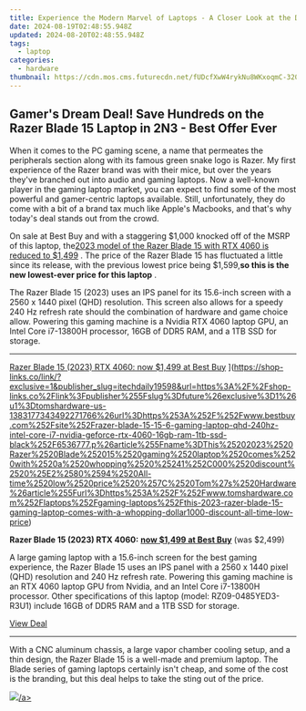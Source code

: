 ```yaml
---
title: Experience the Modern Marvel of Laptops - A Closer Look at the Dell XPS 13'S Latest Makeover and Snapdragon X Elite Integration
date: 2024-08-19T02:48:55.948Z
updated: 2024-08-20T02:48:55.948Z
tags:
  - laptop
categories:
  - hardware
thumbnail: https://cdn.mos.cms.futurecdn.net/fUDcfXwW4rykNu8WKxoqmC-320-80.jpg
---
```


## Gamer's Dream Deal! Save Hundreds on the Razer Blade 15 Laptop in 2N3 - Best Offer Ever

When it comes to the PC gaming scene, a name that permeates the peripherals section along with its famous green snake logo is Razer. My first experience of the Razer brand was with their mice, but over the years they've branched out into audio and gaming laptops. Now a well-known player in the gaming laptop market, you can expect to find some of the most powerful and gamer-centric laptops available. Still, unfortunately, they do come with a bit of a brand tax much like Apple's Macbooks, and that's why today's deal stands out from the crowd.

 On sale at Best Buy and with a staggering $1,000 knocked off of the MSRP of this laptop, the[2023 model of the Razer Blade 15 with RTX 4060 is reduced to $1,499](<https://shop-links.co/link?publisher%5Fslug=future&exclusive=1&u1=tomshardware-us-1084803536025403287&url=https%3A%2F%2Fwww.bestbuy.com%2Fsite%2Frazer-blade-15-15-6-gaming-laptop-qhd-240hz-intel-core-i7-nvidia-geforce-rtx-4060-16gb-ram-1tb-ssd-black%2F6536777.p&article%5Fname=This%202023%20Razer%20Blade%2015%20gaming%20laptop%20comes%20with%20a%20whopping%20%241%2C000%20discount%20%E2%80%94%20All-time%20low%20price%20%7C%20Tom's%20Hardware&article%5Furl=https%3A%2F%2Fwww.tomshardware.com%2Flaptops%2Fgaming-laptops%2Fthis-2023-razer-blade-15-gaming-laptop-comes-with-a-whopping-dollar1000-discount-all-time-low-price>) . The price of the Razer Blade 15 has fluctuated a little since its release, with the previous lowest price being $1,599,**so this is the new lowest-ever price for this laptop** .

 The Razer Blade 15 (2023) uses an IPS panel for its 15.6-inch screen with a 2560 x 1440 pixel (QHD) resolution. This screen also allows for a speedy 240 Hz refresh rate should the combination of hardware and game choice allow. Powering this gaming machine is a Nvidia RTX 4060 laptop GPU, an Intel Core i7-13800H processor, 16GB of DDR5 RAM, and a 1TB SSD for storage.

---

[Razer Blade 15 (2023) RTX 4060: now $1,499 at Best Buy](https://cdn.mos.cms.futurecdn.net/acvpBPKwYnPA46573a8hg6-200-100.png "Razer Blade 15 (2023) RTX 4060: now $1,499 at Best Buy") ](https://shop-links.co/link/?exclusive=1&publisher_slug=itechdaily19598&url=https%3A%2F%2Fshop-links.co%2Flink%3Fpublisher%255Fslug%3Dfuture%26exclusive%3D1%26u1%3Dtomshardware-us-1383177343492271766%26url%3Dhttps%253A%252F%252Fwww.bestbuy.com%252Fsite%252Frazer-blade-15-15-6-gaming-laptop-qhd-240hz-intel-core-i7-nvidia-geforce-rtx-4060-16gb-ram-1tb-ssd-black%252F6536777.p%26article%255Fname%3DThis%25202023%2520Razer%2520Blade%252015%2520gaming%2520laptop%2520comes%2520with%2520a%2520whopping%2520%25241%252C000%2520discount%2520%25E2%2580%2594%2520All-time%2520low%2520price%2520%257C%2520Tom%27s%2520Hardware%26article%255Furl%3Dhttps%253A%252F%252Fwww.tomshardware.com%252Flaptops%252Fgaming-laptops%252Fthis-2023-razer-blade-15-gaming-laptop-comes-with-a-whopping-dollar1000-discount-all-time-low-price)

**Razer Blade 15 (2023) RTX 4060:** [**now $1,499 at Best Buy**](https://shop-links.co/link/?exclusive=1&publisher_slug=itechdaily19598&url=https%3A%2F%2Fshop-links.co%2Flink%3Fpublisher%255Fslug%3Dfuture%26exclusive%3D1%26u1%3Dtomshardware-us-4420678258910479283%26url%3Dhttps%253A%252F%252Fwww.bestbuy.com%252Fsite%252Frazer-blade-15-15-6-gaming-laptop-qhd-240hz-intel-core-i7-nvidia-geforce-rtx-4060-16gb-ram-1tb-ssd-black%252F6536777.p%26article%255Fname%3DThis%25202023%2520Razer%2520Blade%252015%2520gaming%2520laptop%2520comes%2520with%2520a%2520whopping%2520%25241%252C000%2520discount%2520%25E2%2580%2594%2520All-time%2520low%2520price%2520%257C%2520Tom%27s%2520Hardware%26article%255Furl%3Dhttps%253A%252F%252Fwww.tomshardware.com%252Flaptops%252Fgaming-laptops%252Fthis-2023-razer-blade-15-gaming-laptop-comes-with-a-whopping-dollar1000-discount-all-time-low-price) (was $2,499)  
  
 A large gaming laptop with a 15.6-inch screen for the best gaming experience, the Razer Blade 15 uses an IPS panel with a 2560 x 1440 pixel (QHD) resolution and 240 Hz refresh rate. Powering this gaming machine is an RTX 4060 laptop GPU from Nvidia, and an Intel Core i7-13800H processor. Other specifications of this laptop (model: RZ09-0485YED3-R3U1) include 16GB of DDR5 RAM and a 1TB SSD for storage.

[View Deal](https://shop-links.co/link/?exclusive=1&publisher_slug=itechdaily19598&url=https%3A%2F%2Fshop-links.co%2Flink%3Fpublisher%255Fslug%3Dfuture%26exclusive%3D1%26u1%3Dtomshardware-us-1383177343492271766%26url%3Dhttps%253A%252F%252Fwww.bestbuy.com%252Fsite%252Frazer-blade-15-15-6-gaming-laptop-qhd-240hz-intel-core-i7-nvidia-geforce-rtx-4060-16gb-ram-1tb-ssd-black%252F6536777.p%26article%255Fname%3DThis%25202023%2520Razer%2520Blade%252015%2520gaming%2520laptop%2520comes%2520with%2520a%2520whopping%2520%25241%252C000%2520discount%2520%25E2%2580%2594%2520All-time%2520low%2520price%2520%257C%2520Tom%27s%2520Hardware%26article%255Furl%3Dhttps%253A%252F%252Fwww.tomshardware.com%252Flaptops%252Fgaming-laptops%252Fthis-2023-razer-blade-15-gaming-laptop-comes-with-a-whopping-dollar1000-discount-all-time-low-price)

---

 With a CNC aluminum chassis, a large vapor chamber cooling setup, and a thin design, the Razer Blade 15 is a well-made and premium laptop. The Blade series of gaming laptops certainly isn't cheap, and some of the cost is the branding, but this deal helps to take the sting out of the price.

<ins class="adsbygoogle"
     style="display:block"
     data-ad-format="autorelaxed"
     data-ad-client="ca-pub-7571918770474297"
     data-ad-slot="1223367746"></ins>



<ins class="adsbygoogle"
     style="display:block"
     data-ad-client="ca-pub-7571918770474297"
     data-ad-slot="8358498916"
     data-ad-format="auto"
     data-full-width-responsive="true"></ins>



<!-- affiliate ads begin -->
<a href="https://store.nero.com/order/checkout.php?PRODS=4729507&QTY=1&AFFILIATE=108875&CART=1"><img src="https://www.nero.com/nero-com-wAssets/img/banners/2023/TIU/Nero_TuneItUp_Screen_2.webp" border="0">/a>
<!-- affiliate ads end -->